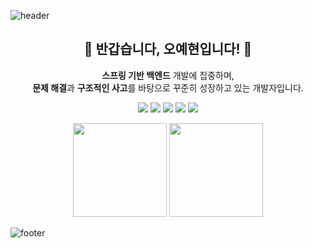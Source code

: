 
![header](https://capsule-render.vercel.app/api?type=egg&color=A2E4B8&height=150&section=header&text=OhYeHyun's%20GitHub&fontColor=ffffff&fontSize=30)

<h2 align="center">🐣 반갑습니다, 오예현입니다! 🐣</h2>


<p align="center">
<b>스프링 기반 백엔드</b> 개발에 집중하며,<br>
<b>문제 해결</b>과 <b>구조적인 사고</b>를 바탕으로 꾸준히 성장하고 있는 개발자입니다.
</p>

<p align="center">
    <img src="https://img.shields.io/badge/Java-007396?style=for-the-badge&logo=java&logoColor=white"/>
  <img src="https://img.shields.io/badge/Spring Boot-6DB33F?style=for-the-badge&logo=springboot&logoColor=white"/>
  <img src="https://img.shields.io/badge/JPA-007396?style=for-the-badge&logo=hibernate&logoColor=white"/>
  <img src="https://img.shields.io/badge/PostgreSQL-4169E1?style=for-the-badge&logo=postgresql&logoColor=white"/>
  <img src="https://img.shields.io/badge/Docker-2496ED?style=for-the-badge&logo=docker&logoColor=white"/>
</p>

<p align="center">
  <img src="https://github-readme-stats.vercel.app/api/top-langs/?username=OhYeHyun&layout=compact&theme=github_dark" height="150"/>
  <img src="https://github-readme-stats.vercel.app/api?username=OhYeHyun&show_icons=true&count_private=true&theme=github_dark" height="150"/>
</p>

![footer](https://capsule-render.vercel.app/api?type=egg&color=A2E4B8&height=150&section=footer&text=%20)
